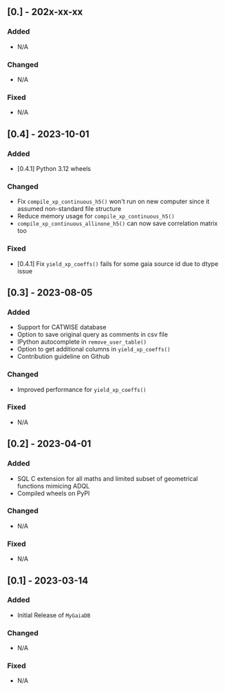 ## [0.] - 202x-xx-xx

### Added
- N/A

### Changed
- N/A

### Fixed
- N/A

## [0.4] - 2023-10-01

### Added
- [0.4.1] Python 3.12 wheels

### Changed
- Fix ``compile_xp_continuous_h5()`` won't run on new computer since it assumed non-standard file structure
- Reduce memory usage for ``compile_xp_continuous_h5()``
- ``compile_xp_continuous_allinone_h5()`` can now save correlation matrix too

### Fixed
- [0.4.1] Fix ``yield_xp_coeffs()`` fails for some gaia source id due to dtype issue

## [0.3] - 2023-08-05

### Added
- Support for CATWISE database
- Option to save original query as comments in csv file
- IPython autocomplete in ``remove_user_table()``
- Option to get additional columns in ``yield_xp_coeffs()``
- Contribution guideline on Github

### Changed
- Improved performance for ``yield_xp_coeffs()``

### Fixed
- N/A

## [0.2] - 2023-04-01

### Added
- SQL C extension for all maths and limited subset of geometrical functions mimicing ADQL
- Compiled wheels on PyPI

### Changed
- N/A

### Fixed
- N/A

## [0.1] - 2023-03-14

### Added
- Initial Release of ``MyGaiaDB``

### Changed
- N/A

### Fixed
- N/A